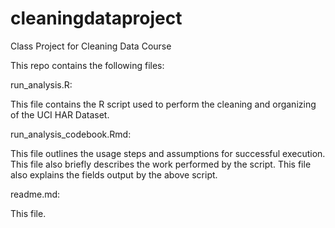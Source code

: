 cleaningdataproject
===================

Class Project for Cleaning Data Course

This repo contains the following files:

run_analysis.R:

  This file contains the R script used to perform the cleaning and organizing of the UCI HAR Dataset.
  
run_analysis_codebook.Rmd:

  This file outlines the usage steps and assumptions for successful execution.
  This file also briefly describes the work performed by the script.
  This file also explains the fields output by the above script.
  
readme.md:

  This file.
  
  
